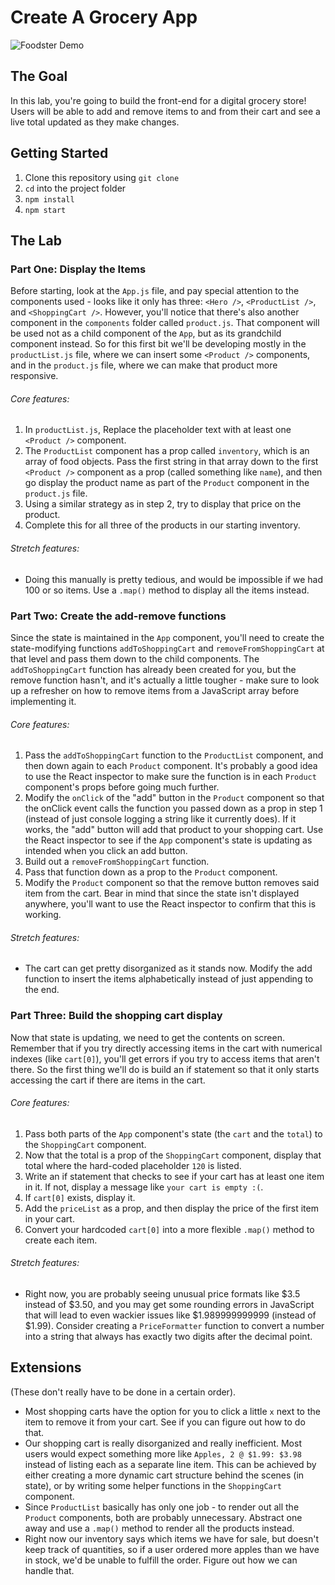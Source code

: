 # Create A Grocery App

![Foodster Demo](foodsterDemo.gif)

## The Goal
In this lab, you're going to build the front-end for a digital grocery store! Users will be able to add and remove items to and from their cart and see a live total updated as they make changes.

## Getting Started

1. Clone this repository using `git clone`
2. `cd` into the project folder
3. `npm install`
4. `npm start`

## The Lab
### Part One: Display the Items
Before starting, look at the `App.js` file, and pay special attention to the components used - looks like it only has three: `<Hero />`, `<ProductList />`, and `<ShoppingCart />`. However, you'll notice that there's also another component in the `components` folder called `product.js`. That component will be used not as a child component of the `App`, but as its grandchild component instead. So for this first bit we'll be developing mostly in the `productList.js` file, where we can insert some `<Product />` components, and in the `product.js` file, where we can make that product more responsive.

###### Core features:
1. In `productList.js`, Replace the placeholder text with at least one `<Product />` component.
2. The `ProductList` component has a prop called `inventory`, which is an array of food objects. Pass the first string in that array down to the first `<Product />` component as a prop (called something like `name`), and then go display the product name as part of the `Product` component in the `product.js` file.
3. Using a similar strategy as in step 2, try to display that price on the product.
4. Complete this for all three of the products in our starting inventory.

###### Stretch features:
* Doing this manually is pretty tedious, and would be impossible if we had 100 or so items. Use a `.map()` method to display all the items instead.

### Part Two: Create the add-remove functions
Since the state is maintained in the `App` component, you'll need to create the state-modifying functions `addToShoppingCart` and `removeFromShoppingCart` at that level and pass them down to the child components. The `addToShoppingCart` function has already been created for you, but the remove function hasn't, and it's actually a little tougher - make sure to look up a refresher on how to remove items from a JavaScript array before implementing it.

###### Core features:
1. Pass the `addToShoppingCart` function to the `ProductList` component, and then down again to each `Product` component. It's probably a good idea to use the React inspector to make sure the function is in each `Product` component's props before going much further.
2. Modify the `onClick` of the "add" button in the `Product` component so that the onClick event calls the function you passed down as a prop in step 1 (instead of just console logging a string like it currently does). If it works, the "add" button will add that product to your shopping cart. Use the React inspector to see if the `App` component's state is updating as intended when you click an add button.
3. Build out a `removeFromShoppingCart` function.
4. Pass that function down as a prop to the `Product` component.
5. Modify the `Product` component so that the remove button removes said item from the cart. Bear in mind that since the state isn't displayed anywhere, you'll want to use the React inspector to confirm that this is working.

###### Stretch features:
* The cart can get pretty disorganized as it stands now. Modify the add function to insert the items alphabetically instead of just appending to the end.

### Part Three: Build the shopping cart display
Now that state is updating, we need to get the contents on screen. Remember that if you try directly accessing items in the cart with numerical indexes (like `cart[0]`), you'll get errors if you try to access items that aren't there. So the first thing we'll do is build an if statement so that it only starts accessing the cart if there are items in the cart.

###### Core features:
1. Pass both parts of the `App` component's state (the `cart` and the `total`) to the `ShoppingCart` component.
2. Now that the total is a prop of the `ShoppingCart` component, display that total where the hard-coded placeholder `120` is listed.
3. Write an if statement that checks to see if your cart has at least one item in it. If not, display a message like `your cart is empty :(`.
4. If `cart[0]` exists, display it.
5. Add the `priceList` as a prop, and then display the price of the first item in your cart.
6. Convert your hardcoded `cart[0]` into a more flexible `.map()` method to create each item.

###### Stretch features:
* Right now, you are probably seeing unusual price formats like $3.5 instead of $3.50, and you may get some rounding errors in JavaScript that will lead to even wackier issues like $1.989999999999 (instead of $1.99). Consider creating a `PriceFormatter` function to convert a number into a string that always has exactly two digits after the decimal point.

## Extensions
(These don't really have to be done in a certain order).
* Most shopping carts have the option for you to click a little `x` next to the item to remove it from your cart. See if you can figure out how to do that.
* Our shopping cart is really disorganized and really inefficient. Most users would expect something more like `Apples, 2 @ $1.99: $3.98` instead of listing each as a separate line item. This can be achieved by either creating a more dynamic cart structure behind the scenes (in state), or by writing some helper functions in the `ShoppingCart` component.
* Since `ProductList` basically has only one job - to render out all the `Product` components, both are probably unnecessary. Abstract one away and use a `.map()` method to render all the products instead.
* Right now our inventory says which items we have for sale, but doesn't keep track of quantities, so if a user ordered more apples than we have in stock, we'd be unable to fulfill the order. Figure out how we can handle that.
